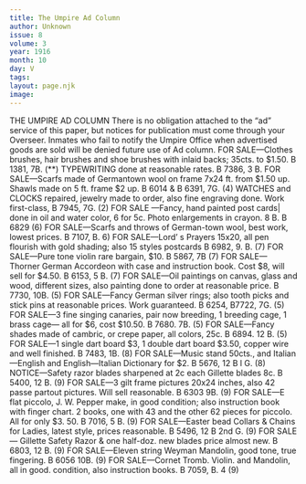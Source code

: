 ```yaml
---
title: The Umpire Ad Column
author: Unknown
issue: 8
volume: 3
year: 1916
month: 10
day: V
tags:
layout: page.njk
image:
---
```

THE UMPIRE AD COLUMN    There is no obligation attached to the “ad” service of this paper, but notices for publication must come through your Overseer.    Inmates who fail to notify the Umpire Office when advertised goods are sold will be denied future use of Ad column.       FOR SALE—Clothes brushes, hair brushes and shoe brushes with inlaid backs; 35cts. to $1.50. B 1381, 7B. (**)       TYPEWRITING done at reasonable rates. B 7386, 3 B.       FOR SALE—Scarfs made of Germantown wool on frame 7x24 ft. from $1.50 up. Shawls made on 5 ft. frame $2 up. B 6014 & B 6391, 7G. (4)       WATCHES and CLOCKS repaired, jewelry made to order, also fine engraving done. Work first-class, B 7945, 7G. (2)       FOR SALE —Fancy, hand painted post cards| done in oil and water color, 6 for 5c. Photo enlargements in crayon. 8 B. B 6829 (6)       FOR SALE—Scarfs and throws of German-town wool, best work, lowest prices. B 7107, B. 6)       FOR SALE—Lord’ s Prayers 15x20, all pen flourish with gold shading; also 15 styles postcards B 6982, 9. B. (7)      FOR SALE—Pure tone violin rare bargain, $10. B 5867, 7B (7)       FOR SALE—Thorner German Accordeon with case and instruction book. Cost $8, will sell for $4.50. B 6153, 5 B. (7)       FOR SALE—Oil paintings on canvas, glass and wood, different sizes, also painting done to order at reasonable price. B 7730, 10B. (5)      FOR SALE—Fancy German silver rings; also tooth picks and stick pins at reasonable prices. Work guaranteed. B 6254, B7722, 7G. (5)       FOR SALE—3 fine singing canaries, pair now breeding, 1 breeding cage, 1 brass cage— all for $6, cost $10.50. B 7680. 7B. (5)       FOR SALE—Fancy shades made of cambric, or crepe paper, all colors, 25c. B 6894. 12 B. (5)       FOR SALE—1 single dart board $3, 1 double dart board $3.50, copper wire and well finished. B 7483, 1B. (8)       FOR SALE—Music stand 50cts., and Italian—English and English—Italian Dictionary for $2. B 5676, 12 B l G. (8)       NOTICE—Safety razor blades sharpened at 2c each Gillette blades 8c. B 5400, 12 B. (9)       FOR SALE—3 gilt frame pictures 20x24 inches, also 42 passe partout pictures. Will sell reasonable. B 6303 9B. (9)       FOR SALE—E flat piccolo, J. W. Pepper make, in good condition; also instruction book with finger chart. 2 books, one with 43 and the other 62 pieces for piccolo. All for only $3. 50. B 7016, 5 B. (9)       FOR SALE—Easter bead Collars & Chains for Ladies, latest style, prices reasonable. B 5496, 12 B 2nd G. (9)       FOR SALE — Gillette Safety Razor & one half-doz. new blades price almost new. B 6803, 12 B. (9)       FOR SALE—Eleven string Weyman Mandolin, good tone, true fingering. B 6056 10B. (9)       FOR SALE—Cornet Tromb. Violin. and Mandolin, all in good. condition, also instruction books. B 7059, B. 4 (9) 

